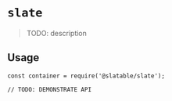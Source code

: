 # `slate`

  > TODO: description
  
  ## Usage
  
  ```
  const container = require('@slatable/slate');
  
  // TODO: DEMONSTRATE API
  ```